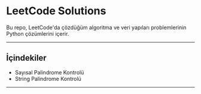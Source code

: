 # LeetCode Solutions

Bu repo, LeetCode'da çözdüğüm algoritma ve veri yapıları problemlerinin Python çözümlerini içerir. 

---

## İçindekiler

- Sayısal Palindrome Kontrolü
- String Palindrome Kontrolü
---

